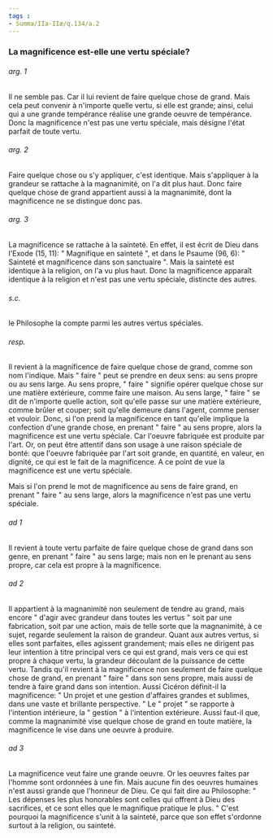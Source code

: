 ```yaml
---
tags : 
- Summa/IIa-IIæ/q.134/a.2
---
```


### La magnificence est-elle une vertu spéciale?

###### arg. 1
Il ne semble pas. Car il lui revient de faire quelque chose de grand. Mais cela peut convenir à n'importe quelle vertu, si elle est grande; ainsi, celui qui a une grande tempérance réalise une grande oeuvre de tempérance. Donc la magnificence n'est pas une vertu spéciale, mais désigne l'état parfait de toute vertu. 

###### arg. 2
Faire quelque chose ou s'y appliquer, c'est identique. Mais s'appliquer à la grandeur se rattache à la magnanimité, on l'a dit plus haut. Donc faire quelque chose de grand appartient aussi à la magnanimité, dont la magnificence ne se distingue donc pas. 

###### arg. 3
La magnificence se rattache à la sainteté. En effet, il est écrit de Dieu dans l'Exode (15, 11): " Magnifique en sainteté ", et dans le Psaume (96, 6): " Sainteté et magnificence dans son sanctuaire ". Mais la sainteté est identique à la religion, on l'a vu plus haut. Donc la magnificence apparaît identique à la religion et n'est pas une vertu spéciale, distincte des autres. 

###### s.c.
le Philosophe la compte parmi les autres vertus spéciales. 

###### resp.
Il revient à la magnificence de faire quelque chose de grand, comme son nom l'indique. Mais " faire " peut se prendre en deux sens: au sens propre ou au sens large. Au sens propre, " faire " signifie opérer quelque chose sur une matière extérieure, comme faire une maison. Au sens large, " faire " se dit de n'importe quelle action, soit qu'elle passe sur une matière extérieure, comme brûler et couper; soit qu'elle demeure dans l'agent, comme penser et vouloir. Donc, si l'on prend la magnificence en tant qu'elle implique la confection d'une grande chose, en prenant " faire " au sens propre, alors la magnificence est une vertu spéciale. Car l'oeuvre fabriquée est produite par l'art. Or, on peut être attentif dans son usage à une raison spéciale de bonté: que l'oeuvre fabriquée par l'art soit grande, en quantité, en valeur, en dignité, ce qui est le fait de la magnificence. A ce point de vue la magnificence est une vertu spéciale. 

Mais si l'on prend le mot de magnificence au sens de faire grand, en prenant " faire " au sens large, alors la magnificence n'est pas une vertu spéciale. 

###### ad 1
Il revient à toute vertu parfaite de faire quelque chose de grand dans son genre, en prenant " faire " au sens large; mais non en le prenant au sens propre, car cela est propre à la magnificence. 

###### ad 2
Il appartient à la magnanimité non seulement de tendre au grand, mais encore " d'agir avec grandeur dans toutes les vertus " soit par une fabrication, soit par une action, mais de telle sorte que la magnanimité, à ce sujet, regarde seulement la raison de grandeur. Quant aux autres vertus, si elles sont parfaites, elles agissent grandement; mais elles ne dirigent pas leur intention à titre principal vers ce qui est grand, mais vers ce qui est propre à chaque vertu, la grandeur découlant de la puissance de cette vertu. Tandis qu'il revient à la magnificence non seulement de faire quelque chose de grand, en prenant " faire " dans son sens propre, mais aussi de tendre à faire grand dans son intention. Aussi Cicéron définit-il la magnificence: " Un projet et une gestion d'affaires grandes et sublimes, dans une vaste et brillante perspective. " Le " projet " se rapporte à l'intention intérieure, la " gestion " à l'intention extérieure. Aussi faut-il que, comme la magnanimité vise quelque chose de grand en toute matière, la magnificence le vise dans une oeuvre à produire. 

###### ad 3
La magnificence veut faire une grande oeuvre. Or les oeuvres faites par l'homme sont ordonnées à une fin. Mais aucune fin des oeuvres humaines n'est aussi grande que l'honneur de Dieu. Ce qui fait dire au Philosophe: " Les dépenses les plus honorables sont celles qui offrent à Dieu des sacrifices, et ce sont elles que le magnifique pratique le plus. " C'est pourquoi la magnificence s'unit à la sainteté, parce que son effet s'ordonne surtout à la religion, ou sainteté. 

